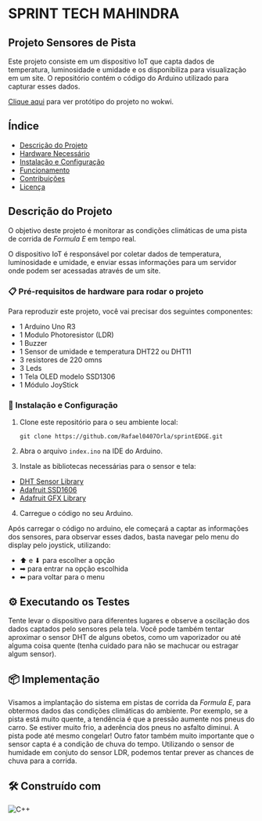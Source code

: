 # SPRINT TECH MAHINDRA
## Projeto Sensores de Pista
Este projeto consiste em um dispositivo IoT que capta dados de temperatura, luminosidade e umidade e os disponibiliza para visualização em um site. O repositório contém o código do Arduino utilizado para capturar esses dados.

[Clique aqui](https://wokwi.com/projects/398061779987835905) para ver protótipo do projeto no wokwi.

## Índice

- [Descrição do Projeto](#descrição-do-projeto)
- [Hardware Necessário](#hardware-necessário)
- [Instalação e Configuração](#instalação-e-configuração)
- [Funcionamento](#funcionamento)
- [Contribuições](#contribuições)
- [Licença](#licença)

## Descrição do Projeto

O objetivo deste projeto é monitorar as condições climáticas de uma pista de corrida de *Formula E* em tempo real.

O dispositivo IoT é responsável por coletar dados de temperatura, luminosidade e umidade, e enviar essas informações para um servidor onde podem ser acessadas através de um site.

### 📋 Pré-requisitos de hardware para rodar o projeto

Para reproduzir este projeto, você vai precisar dos seguintes componentes:
- 1 Arduino Uno R3
- 1 Modulo Photoresistor (LDR)
- 1 Buzzer
- 1 Sensor de umidade e temperatura DHT22 ou DHT11
- 3 resistores de 220 omns
- 3 Leds
- 1 Tela OLED modelo SSD1306
- 1 Módulo JoyStick

### 🔧 Instalação  e Configuração

1. Clone este repositório para o seu ambiente local:
    ```
    git clone https://github.com/Rafael0407Orla/sprintEDGE.git
    ```

2. Abra o arquivo `index.ino` na IDE do Arduino.

3. Instale as bibliotecas necessárias para o sensor e tela:
- [DHT Sensor Library](https://downloads.arduino.cc/libraries/github.com/adafruit/DHT_sensor_library-1.4.6.zip)
- [Adafruit SSD1606](https://downloads.arduino.cc/libraries/github.com/adafruit/Adafruit_SSD1306-2.5.10.zip)
- [Adafruit GFX Library](https://downloads.arduino.cc/libraries/github.com/adafruit/Adafruit_GFX_Library-1.11.9.zip)

4. Carregue o código no seu Arduino.

Após carregar o código no arduino, ele começará a captar as informações dos sensores, para observar esses dados, basta navegar pelo menu do display pelo joystick, utilizando:
- ⬆ e ⬇ para escolher a opção
- ➡ para entrar na opção escolhida
- ⬅ para voltar para o menu

## ⚙️ Executando os Testes

Tente levar o dispositivo para diferentes lugares  e observe a oscilação dos dados captados pelo sensores pela tela.
Você pode também tentar aproximar o sensor DHT de alguns obetos, como um vaporizador ou até alguma coisa quente (tenha cuidado para não se machucar ou estragar algum sensor).

## 📦 Implementação

Visamos a implantação do sistema em pistas de corrida da *Formula E*, para obtermos dados das condições climáticas do ambiente. Por exemplo, se a pista está muito quente, a tendência é que a pressão aumente nos pneus do carro. Se estiver muito frio, a aderência dos pneus no asfalto diminui. A pista pode até mesmo congelar!
Outro fator também muito importante que o sensor capta é a condição de chuva do tempo. Utilizando o sensor de humidade em conjuto do sensor LDR, podemos tentar prever as chances de chuva para a corrida.

## 🛠️ Construído com


![C++](https://img.shields.io/badge/C%2B%2B-00599C?style=for-the-badge&logo=c%2B%2B&color=000)
